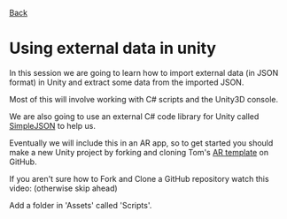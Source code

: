 [Back](https://uwetom.github.io/media-production-worksheets)

# Using external data in unity 
In this session we are going to learn how to import external data (in JSON format) in Unity and extract  some data from the imported JSON.  

Most of this will involve working with C# scripts and the Unity3D console.

We are also going to use an external C# code library for Unity called [SimpleJSON](https://github.com/Bunny83/SimpleJSON) to help us.

Eventually we will include this in an AR app, so to get started you should make a new Unity project by forking and cloning Tom's [AR template](https://github.com/uwetom/AR-Template) on GitHub.

If you aren't sure how to Fork and Clone a GitHub repository watch this video: (otherwise skip ahead)


Add a folder in 'Assets' called 'Scripts'.
<!--stackedit_data:
eyJoaXN0b3J5IjpbLTI5NjI4NjEwNiwtMTkzNjc2ODc4LC0zMT
YzMTU4MDEsMTUwMzU3NjMyNiwxNjIxODQyNjY3LC0xNDg1OTQy
MjE0XX0=
-->
